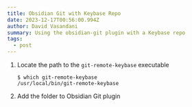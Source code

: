 ```yaml
---
title: Obsidian Git with Keybase Repo
date: 2023-12-17T00:56:00.994Z
author: David Vasandani
summary: Using the obsidian-git plugin with a Keybase repo
tags:
  - post
---
```

1. Locate the path to the `git-remote-keybase` executable
   ```
   $ which git-remote-keybase
   /usr/local/bin/git-remote-keybase
   ```
2. Add the folder to Obsidian Git plugin
